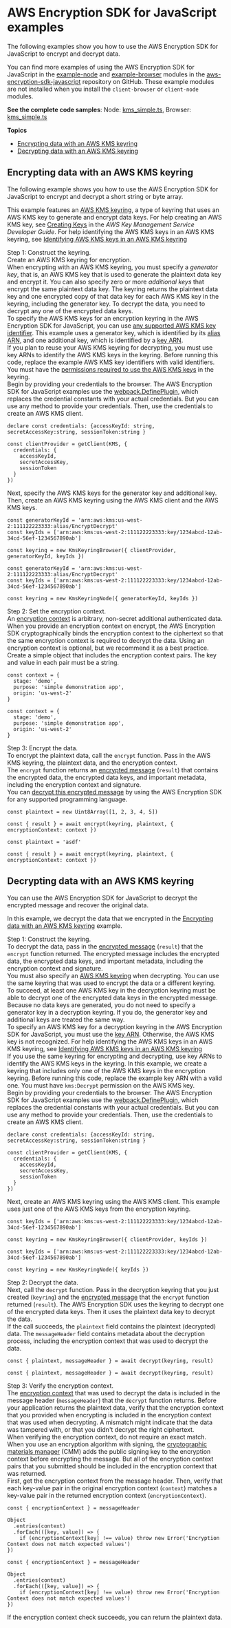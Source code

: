 # AWS Encryption SDK for JavaScript examples<a name="js-examples"></a>

The following examples show you how to use the AWS Encryption SDK for JavaScript to encrypt and decrypt data\. 

You can find more examples of using the AWS Encryption SDK for JavaScript in the [example\-node](https://github.com/aws/aws-encryption-sdk-javascript/tree/master/modules/example-node) and [example\-browser](https://github.com/aws/aws-encryption-sdk-javascript/tree/master/modules/example-browser) modules in the [aws\-encryption\-sdk\-javascript](https://github.com/aws/aws-encryption-sdk-javascript/) repository on GitHub\. These example modules are not installed when you install the `client-browser` or `client-node` modules\.

**See the complete code samples**: Node: [kms\_simple\.ts](https://github.com/aws/aws-encryption-sdk-javascript/blob/master/modules/example-node/src/kms_simple.ts), Browser: [kms\_simple\.ts](https://github.com/aws/aws-encryption-sdk-javascript/blob/master/modules/example-browser/src/kms_simple.ts)

**Topics**
+ [Encrypting data with an AWS KMS keyring](#javascript-example-encrypt)
+ [Decrypting data with an AWS KMS keyring](#javascript-example-decrypt)

## Encrypting data with an AWS KMS keyring<a name="javascript-example-encrypt"></a>

The following example shows you how to use the AWS Encryption SDK for JavaScript to encrypt and decrypt a short string or byte array\. 

This example features an [AWS KMS keyring](choose-keyring.md#use-kms-keyring), a type of keyring that uses an AWS KMS key to generate and encrypt data keys\. For help creating an AWS KMS key, see [Creating Keys](https://docs.aws.amazon.com/kms/latest/developerguide/create-keys.html) in the *AWS Key Management Service Developer Guide*\. For help identifying the AWS KMS keys in an AWS KMS keyring, see [Identifying AWS KMS keys in an AWS KMS keyring](choose-keyring.md#kms-keyring-id)

Step 1: Construct the keyring\.  
Create an AWS KMS keyring for encryption\.   
When encrypting with an AWS KMS keyring, you must specify a *generator key*, that is, an AWS KMS key that is used to generate the plaintext data key and encrypt it\. You can also specify zero or more *additional keys* that encrypt the same plaintext data key\. The keyring returns the plaintext data key and one encrypted copy of that data key for each AWS KMS key in the keyring, including the generator key\. To decrypt the data, you need to decrypt any one of the encrypted data keys\.  
To specify the AWS KMS keys for an encryption keyring in the AWS Encryption SDK for JavaScript, you can use [any supported AWS KMS key identifier](choose-keyring.md#kms-keyring-id)\. This example uses a generator key, which is identified by its [alias ARN](https://docs.aws.amazon.com/kms/latest/developerguide/concepts.html#key-id-alias-ARN), and one additional key, which is identified by a [key ARN](https://docs.aws.amazon.com/kms/latest/developerguide/concepts.html#key-id-key-ARN)\.  
If you plan to reuse your AWS KMS keyring for decrypting, you must use key ARNs to identify the AWS KMS keys in the keyring\.
Before running this code, replace the example AWS KMS key identifiers with valid identifiers\. You must have the [permissions required to use the AWS KMS keys](choose-keyring.md#kms-keyring-permissions) in the keyring\.  
Begin by providing your credentials to the browser\. The AWS Encryption SDK for JavaScript examples use the [webpack\.DefinePlugin](https://webpack.js.org/plugins/define-plugin/), which replaces the credential constants with your actual credentials\. But you can use any method to provide your credentials\. Then, use the credentials to create an AWS KMS client\.  

```
declare const credentials: {accessKeyId: string, secretAccessKey:string, sessionToken:string }

const clientProvider = getClient(KMS, {
  credentials: {
    accessKeyId,
    secretAccessKey,
    sessionToken
  }
})
```
Next, specify the AWS KMS keys for the generator key and additional key\. Then, create an AWS KMS keyring using the AWS KMS client and the AWS KMS keys\.  

```
const generatorKeyId = 'arn:aws:kms:us-west-2:111122223333:alias/EncryptDecrypt'
const keyIds = ['arn:aws:kms:us-west-2:111122223333:key/1234abcd-12ab-34cd-56ef-1234567890ab']

const keyring = new KmsKeyringBrowser({ clientProvider, generatorKeyId, keyIds })
```

```
const generatorKeyId = 'arn:aws:kms:us-west-2:111122223333:alias/EncryptDecrypt'
const keyIds = ['arn:aws:kms:us-west-2:111122223333:key/1234abcd-12ab-34cd-56ef-1234567890ab']

const keyring = new KmsKeyringNode({ generatorKeyId, keyIds })
```

Step 2: Set the encryption context\.  
An [encryption context](concepts.md#encryption-context) is arbitrary, non\-secret additional authenticated data\. When you provide an encryption context on encrypt, the AWS Encryption SDK cryptographically binds the encryption context to the ciphertext so that the same encryption context is required to decrypt the data\. Using an encryption context is optional, but we recommend it as a best practice\.  
Create a simple object that includes the encryption context pairs\. The key and value in each pair must be a string\.  

```
const context = {
  stage: 'demo',
  purpose: 'simple demonstration app',
  origin: 'us-west-2'
}
```

```
const context = {
  stage: 'demo',
  purpose: 'simple demonstration app',
  origin: 'us-west-2'
}
```

Step 3: Encrypt the data\.  
To encrypt the plaintext data, call the `encrypt` function\. Pass in the AWS KMS keyring, the plaintext data, and the encryption context\.  
The `encrypt` function returns an [encrypted message](concepts.md#message) \(`result`\) that contains the encrypted data, the encrypted data keys, and important metadata, including the encryption context and signature\.  
You can [decrypt this encrypted message](#javascript-example-decrypt) by using the AWS Encryption SDK for any supported programming language\.  

```
const plaintext = new Uint8Array([1, 2, 3, 4, 5])

const { result } = await encrypt(keyring, plaintext, { encryptionContext: context })
```

```
const plaintext = 'asdf'

const { result } = await encrypt(keyring, plaintext, { encryptionContext: context })
```

## Decrypting data with an AWS KMS keyring<a name="javascript-example-decrypt"></a>

You can use the AWS Encryption SDK for JavaScript to decrypt the encrypted message and recover the original data\.

In this example, we decrypt the data that we encrypted in the [Encrypting data with an AWS KMS keyring](#javascript-example-encrypt) example\.

Step 1: Construct the keyring\.  
To decrypt the data, pass in the [encrypted message](concepts.md#message) \(`result`\) that the `encrypt` function returned\. The encrypted message includes the encrypted data, the encrypted data keys, and important metadata, including the encryption context and signature\.  
You must also specify an [AWS KMS keyring](choose-keyring.md#use-kms-keyring) when decrypting\. You can use the same keyring that was used to encrypt the data or a different keyring\. To succeed, at least one AWS KMS key in the decryption keyring must be able to decrypt one of the encrypted data keys in the encrypted message\. Because no data keys are generated, you do not need to specify a generator key in a decryption keyring\. If you do, the generator key and additional keys are treated the same way\.  
To specify an AWS KMS key for a decryption keyring in the AWS Encryption SDK for JavaScript, you must use the [key ARN](https://docs.aws.amazon.com/kms/latest/developerguide/concepts.html#key-id-key-ARN)\. Otherwise, the AWS KMS key is not recognized\. For help identifying the AWS KMS keys in an AWS KMS keyring, see [Identifying AWS KMS keys in an AWS KMS keyring](choose-keyring.md#kms-keyring-id)  
If you use the same keyring for encrypting and decrypting, use key ARNs to identify the AWS KMS keys in the keyring\.
In this example, we create a keyring that includes only one of the AWS KMS keys in the encryption keyring\. Before running this code, replace the example key ARN with a valid one\. You must have `kms:Decrypt` permission on the AWS KMS key\.  
Begin by providing your credentials to the browser\. The AWS Encryption SDK for JavaScript examples use the [webpack\.DefinePlugin](https://webpack.js.org/plugins/define-plugin/), which replaces the credential constants with your actual credentials\. But you can use any method to provide your credentials\. Then, use the credentials to create an AWS KMS client\.  

```
declare const credentials: {accessKeyId: string, secretAccessKey:string, sessionToken:string }

const clientProvider = getClient(KMS, {
  credentials: {
    accessKeyId,
    secretAccessKey,
    sessionToken
  }
})
```
Next, create an AWS KMS keyring using the AWS KMS client\. This example uses just one of the AWS KMS keys from the encryption keyring\.  

```
const keyIds = ['arn:aws:kms:us-west-2:111122223333:key/1234abcd-12ab-34cd-56ef-1234567890ab']

const keyring = new KmsKeyringBrowser({ clientProvider, keyIds })
```

```
const keyIds = ['arn:aws:kms:us-west-2:111122223333:key/1234abcd-12ab-34cd-56ef-1234567890ab']

const keyring = new KmsKeyringNode({ keyIds })
```

Step 2: Decrypt the data\.  
Next, call the `decrypt` function\. Pass in the decryption keyring that you just created \(`keyring`\) and the [encrypted message](concepts.md#message) that the `encrypt` function returned \(`result`\)\. The AWS Encryption SDK uses the keyring to decrypt one of the encrypted data keys\. Then it uses the plaintext data key to decrypt the data\.  
If the call succeeds, the `plaintext` field contains the plaintext \(decrypted\) data\. The `messageHeader` field contains metadata about the decryption process, including the encryption context that was used to decrypt the data\.  

```
const { plaintext, messageHeader } = await decrypt(keyring, result)
```

```
const { plaintext, messageHeader } = await decrypt(keyring, result)
```

Step 3: Verify the encryption context\.  
The [encryption context](concepts.md#encryption-context) that was used to decrypt the data is included in the message header \(`messageHeader`\) that the `decrypt` function returns\. Before your application returns the plaintext data, verify that the encryption context that you provided when encrypting is included in the encryption context that was used when decrypting\. A mismatch might indicate that the data was tampered with, or that you didn't decrypt the right ciphertext\.  
When verifying the encryption context, do not require an exact match\. When you use an encryption algorithm with signing, the [cryptographic materials manager](concepts.md#crypt-materials-manager) \(CMM\) adds the public signing key to the encryption context before encrypting the message\. But all of the encryption context pairs that you submitted should be included in the encryption context that was returned\.  
First, get the encryption context from the message header\. Then, verify that each key\-value pair in the original encryption context \(`context`\) matches a key\-value pair in the returned encryption context \(`encryptionContext`\)\.  

```
const { encryptionContext } = messageHeader

Object
  .entries(context)
  .forEach(([key, value]) => {
    if (encryptionContext[key] !== value) throw new Error('Encryption Context does not match expected values')
})
```

```
const { encryptionContext } = messageHeader

Object
  .entries(context)
  .forEach(([key, value]) => {
    if (encryptionContext[key] !== value) throw new Error('Encryption Context does not match expected values')
})
```
If the encryption context check succeeds, you can return the plaintext data\.